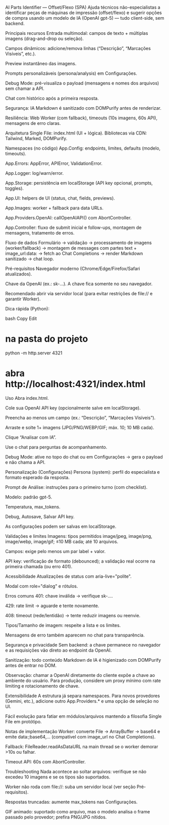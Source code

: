AI Parts Identifier — Offset/Flexo (SPA)
Ajuda técnicos não-especialistas a identificar peças de máquinas de impressão (offset/flexo) e sugerir opções de compra usando um modelo de IA (OpenAI gpt-5) — tudo client-side, sem backend.

Principais recursos
Entrada multimodal: campos de texto + múltiplas imagens (drag-and-drop ou seleção).

Campos dinâmicos: adicione/remova linhas (“Descrição”, “Marcações Visíveis”, etc.).

Preview instantâneo das imagens.

Prompts personalizáveis (persona/analysis) em Configurações.

Debug Mode: pré-visualiza o payload (mensagens e nomes dos arquivos) sem chamar a API.

Chat com histórico após a primeira resposta.

Segurança: IA Markdown é sanitizado com DOMPurify antes de renderizar.

Resiliência: Web Worker (com fallback), timeouts (10s imagens, 60s API), mensagens de erro claras.

Arquitetura
Single File: index.html (UI + lógica).
Bibliotecas via CDN: Tailwind, Marked, DOMPurify.

Namespaces (no código)
App.Config: endpoints, limites, defaults (modelo, timeouts).

App.Errors: AppError, APIError, ValidationError.

App.Logger: log/warn/error.

App.Storage: persistência em localStorage (API key opcional, prompts, toggles).

App.UI: helpers de UI (status, chat, fields, previews).

App.Images: worker + fallback para data URLs.

App.Providers.OpenAI: callOpenAIAPI() com AbortController.

App.Controller: fluxo de submit inicial e follow-ups, montagem de mensagens, tratamento de erros.

Fluxo de dados
Formulário → validação → processamento de imagens (worker/fallback) →
montagem de messages com partes text + image_url:data: →
fetch ao Chat Completions → render Markdown sanitizado → chat loop.

Pré-requisitos
Navegador moderno (Chrome/Edge/Firefox/Safari atualizados).

Chave da OpenAI (ex.: sk-...). A chave fica somente no seu navegador.

Recomendado abrir via servidor local (para evitar restrições de file:// e garantir Worker).

Dica rápida (Python):

bash
Copy
Edit
# na pasta do projeto
python -m http.server 4321
# abra http://localhost:4321/index.html
Uso
Abra index.html.

Cole sua OpenAI API key (opcionalmente salve em localStorage).

Preencha ao menos um campo (ex.: “Descrição”, “Marcações Visíveis”).

Arraste e solte 1+ imagens (JPG/PNG/WEBP/GIF; máx. 10; 10 MB cada).

Clique “Analisar com IA”.

Use o chat para perguntas de acompanhamento.

Debug Mode: ative no topo do chat ou em Configurações → gera o payload e não chama a API.

Personalização (Configurações)
Persona (system): perfil do especialista e formato esperado da resposta.

Prompt de Análise: instruções para o primeiro turno (com checklist).

Modelo: padrão gpt-5.

Temperatura, max_tokens.

Debug, Autosave, Salvar API key.

As configurações podem ser salvas em localStorage.

Validações e limites
Imagens: tipos permitidos image/jpeg, image/png, image/webp, image/gif; ≤10 MB cada; até 10 arquivos.

Campos: exige pelo menos um par label + valor.

API key: verificação de formato (debounced); a validação real ocorre na primeira chamada (ou erro 401).

Acessibilidade
Atualizações de status com aria-live="polite".

Modal com role="dialog" e rótulos.

Erros comuns
401: chave inválida → verifique sk-....

429: rate limit → aguarde e tente novamente.

408: timeout (rede/lentidão) → tente reduzir imagens ou reenvie.

Tipos/Tamanho de imagem: respeite a lista e os limites.

Mensagens de erro também aparecem no chat para transparência.

Segurança e privacidade
Sem backend: a chave permanece no navegador e as requisições vão direto ao endpoint da OpenAI.

Sanitização: todo conteúdo Markdown de IA é higienizado com DOMPurify antes de entrar no DOM.

Observação: chamar a OpenAI diretamente do cliente expõe a chave ao ambiente do usuário. Para produção, considere um proxy mínimo com rate limiting e rotacionamento de chave.

Extensibilidade
A estrutura já separa namespaces. Para novos provedores (Gemini, etc.), adicione outro App.Providers.* e uma opção de seleção no UI.

Fácil evolução para fatiar em módulos/arquivos mantendo a filosofia Single File em protótipo.

Notas de implementação
Worker: converte File → ArrayBuffer → base64 e emite data:<mime>;base64,... (compatível com image_url no Chat Completions).

Fallback: FileReader.readAsDataURL na main thread se o worker demorar >10s ou falhar.

Timeout API: 60s com AbortController.

Troubleshooting
Nada acontece ao soltar arquivos: verifique se não excedeu 10 imagens e se os tipos são suportados.

Worker não roda com file://: suba um servidor local (ver seção Pré-requisitos).

Respostas truncadas: aumente max_tokens nas Configurações.

GIF animado: suportado como arquivo, mas o modelo analisa o frame passado pelo provedor; prefira PNG/JPG nítidos.